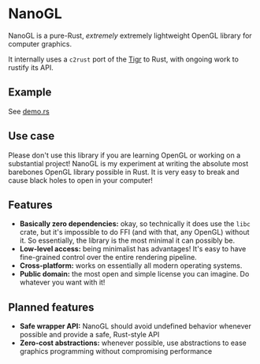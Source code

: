 # NanoGL

NanoGL is a pure-Rust, _extremely_ extremely lightweight OpenGL library for computer graphics.

It internally uses a `c2rust` port of the [Tigr](https://github.com/erkkah/tigr) to Rust, with ongoing work to rustify its API.

## Example

See [demo.rs](./examples/demo.rs)

## Use case

Please don't use this library if you are learning OpenGL or working on a substantial project! NanoGL is my experiment at writing the absolute most barebones OpenGL library possible in Rust. It is very easy to break and cause black holes to open in your computer!

## Features

- **Basically zero dependencies:** okay, so technically it does use the `libc` crate, but it's impossible to do FFI (and with that, any OpenGL) without it. So essentially, the library is the most minimal it can possibly be.
- **Low-level access:** being minimalist has advantages! It's easy to have fine-grained control over the entire rendering pipeline.
- **Cross-platform:** works on essentially all modern operating systems.
- **Public domain:** the most open and simple license you can imagine. Do whatever you want with it!

## Planned features

- **Safe wrapper API:** NanoGL should avoid undefined behavior whenever possible and provide a safe, Rust-style API
- **Zero-cost abstractions:** whenever possible, use abstractions to ease graphics programming without compromising performance
